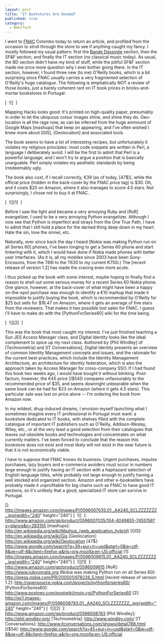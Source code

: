 ```yaml
---
layout: post
title: "IT Bookstores Are Doomed"
published: true
category:
  - Web/Tech
---
```


I went to [FNAC] Colombo today to return an article, and profited from
the occasion to stroll through the store to see if anything caught my
fancy. I mostly followed my usual pattern: first the [Bande Dessinée]
section, then the SF&F section, and finally the IT section (no classical
music today). As usual, the BD section didn't have my kind of stuff,
while the pitiful SF&F section made me once more question why I ever
bother going there. In the IT section, however, I found three new (to
me) O'Reilly books, which is a bit surprising since FNAC usually carries
a very fragmented selection of O'Reilly's huge catalogue. The following
is emphatically NOT a review of those books, just a barely coherent rant
on IT book prices in bricks-and-mortar bookstores in Portugal:

[  ![]  ]

Mapping Hacks looks good: It's printed on high-quality paper, presumably
in order to let the ubiquous colour images shine, and shine they do.
Geo-location is all the rage now, as can be inferred from the huge
ammount of Google Maps [mashups] that keep on appearing, and I've often
wished I knew more about [GIS], [Geolocation] and associated tools.

The book seems to have a lot of interesting recipes, but unfortunately
it violates my religious principles: most code snippets are written in
Perl, a language I deliberately avoid. I will be the first to admit that
Perl is a powerful language, and I won't try to argue a position that is
basically unarguable. Perl simply violates my aesthetic standards by
being irredeemably ugly.

The book also cost, if I recall correctly, €39 (as of today, [47\$]),
while the official price (hidden in the back-cover by the FNAC price
tag) is \$30. Oh, and it costs \$20 on Amazon, where it also manages to
score 4.5 stars. Not surprisingly, I chose not to buy it at FNAC.

[  ![][1]  ]

Before I saw the light and became a very annoying Ruby and [RoR]
evangelizer, I used to be a very annoying Python evangelizer. Although I
now see that Python is imperfect and strays from the One True Path, I
have to admit that I still hold a place for the darned thing deep down
in my heart. Hate the sin, love the sinner, etc.

Naturally, ever since back the day I heard [Nokia was making Python run
on all Series 60] phones, I've been longing to get a Series 60 phone and
start tinkering with it, which I would have done if Nokia made phones
with better user interfaces. (As it is, all my mobiles since 2003 have
been Sony-Ericssons, from the T68i to the T630 to my current K750i.) The
[recent release of version 1.2] has made the craving even more acute.

I thus picked up the book with some interest, maybe hoping to finally
find a reason to shell out some serious money for a recent Series 60
Nokia phone. One glance, however, at the back-cover of what might have
been a happy on-the-spot purchase was enough to identify a €10 markup
that made it impossible to justify buying the book, which is recommended
by O'Reilly for \$25 but sells for \$16.47 on Amazon, where it gets an
average of five stars from the reviewers. That makes it two possible
lost sales for FNAC. I guess I'll have to make do with the
[PythonForSeries60] wiki for the time being.

[  ![][2]  ]

This was the book that most caught my interest. I've just finished
teaching a Sun JES Access Manager class, and Digital Identity looks like
the ideal complement to spice up my next class. Authored by [Phil
Windley] of [Technometria] and [IT Conversations], Digital Identity
presents an overview of common Identity Management concepts and issues,
and the rationale for the current best-practices, which include the
Identity Management Architecture, an architecture for identity
federation, which is also the approach taken by Access Manager for
cross-company SSO. If I had found this book two weeks ago, I would have
bought it without blinking. Post-factum, however, the €45 price [(\$54])
compares unfavourably to the recommended price of \$35, and seems
downright unbearable when the same book can be had for \$23 on Amazon
(where it gets 4.5 stars). This particular sale was lost on price alone
-- I'm ordering the book from Amazon now.

In my wildest, drug-induced dreams, I envision myself launching what I
sometimes imagine every IT professional in Portugal must want: a
bookstore dedicated to IT books, with shelves filled with the complete
catalogue of important IT publishers such as O'Reilly, Addison-Wesley,
Wiley, etc., or at the very least a good selection from their catalogues
that leaves out obsolete books and technologies and concentrates on what
currently matters. I've been forced to conclude that the reason this
bookstore does not exist and most likely will not exist in the near
future is that it is not economically viable.

I have to suppose that FNAC knows its business. Urgent purchases,
impulse purchases, lazy buyers and e-commerce avoiders must occur in
numbers large enough to justify having an IT section with a haphazard
selection of English language titles, while probably not large enough to
justify having a well stocked and organized section. Amazon and other
e-booksellers have probably made it unprofitable for big chains such as
FNAC to have good IT sections, so it's unlikely that a good, specialized
IT store can survive in Portugal.

  [FNAC]: http://www.fnac.pt/
  [Bande Dessinée]: http://en.wikipedia.org/wiki/Bande_Dessin%C3%A9e
  []: http://images.amazon.com/images/P/0596007035.01._AA240_SCLZZZZZZZ_.jpg{width="240"
  height="240"}
  [  ![]  ]: http://www.amazon.com/gp/product/0596007035/104-4049655-7455156?v=glance&n=283155
  [mashups]: http://en.wikipedia.org/wiki/Mashup_(web_application_hybrid)
  [GIS]: http://en.wikipedia.org/wiki/Gis
  [Geolocation]: http://en.wikipedia.org/wiki/Geolocation
  [47\$]: http://www.google.com/search?q=39+eur+in+usd&start=0&ie=utf-8&oe=utf-8&client=firefox-a&rls=org.mozilla:en-US:official
  [1]: http://images.amazon.com/images/P/0596009615.01._AA240_SCLZZZZZZZ_.jpg{width="240"
  height="240"}
  [  ![][1]  ]: http://www.amazon.com/gp/product/0596009615
  [RoR]: http://www.rubyonrails.org
  [Nokia was making Python run on all Series 60]: http://press.nokia.com/PR/200501/978226_5.html
  [recent release of version 1.2]: http://opensource.nokia.com/projects/pythonforseries60/
  [PythonForSeries60]: http://www.postneo.com/postwiki/moin.cgi/PythonForSeries60
  [2]: http://ec1.images-amazon.com/images/P/0596008783.01._AA240_SCLZZZZZZZ_.jpg{width="240"
  height="240"}
  [  ![][2]  ]: http://www.amazon.com/gp/product/0596008783
  [Phil Windley]: http://phil.windley.org/
  [Technometria]: http://www.windley.com/
  [IT Conversations]: http://www.itconversations.com/shows/detail788.html
  [(\$54]: http://www.google.com/search?q=45+eur+in+usd&start=0&ie=utf-8&oe=utf-8&client=firefox-a&rls=org.mozilla:en-US:official
